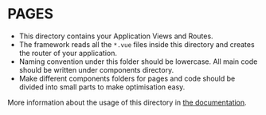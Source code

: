 # PAGES

* This directory contains your Application Views and Routes.
* The framework reads all the `*.vue` files inside this directory and creates the router of your application.
* Naming convention under this folder should be lowercase. All main code should be written under components directory.
* Make different components folders for pages and code should be divided into small parts to make optimisation easy.  

More information about the usage of this directory in [the documentation](https://nuxtjs.org/guide/routing).
